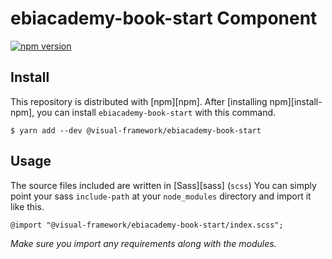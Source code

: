 # ebiacademy-book-start Component

[![npm version](https://badge.fury.io/js/%40visual-framework%2Febiacademy-book-start.svg)](https://badge.fury.io/js/%40visual-framework%2Febiacademy-book-start)

## Install

This repository is distributed with [npm][npm]. After [installing npm][install-npm], you can install `ebiacademy-book-start` with this command.

```
$ yarn add --dev @visual-framework/ebiacademy-book-start
```

## Usage

The source files included are written in [Sass][sass] (`scss`) You can simply point your sass `include-path` at your `node_modules` directory and import it like this.

```
@import "@visual-framework/ebiacademy-book-start/index.scss";
```

_Make sure you import any requirements along with the modules._
